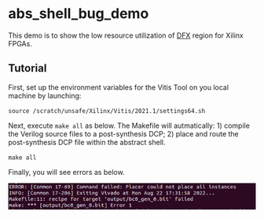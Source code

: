 # abs_shell_bug_demo
This demo is to show the low resource utilization of [DFX](https://www.xilinx.com/content/dam/xilinx/support/documents/sw_manuals/xilinx2021_2/ug909-vivado-partial-reconfiguration.pdf) region for Xilinx FPGAs.

## Tutorial 
First, set up the environment variables for the Vitis Tool on you local machine by launching:
```
source /scratch/unsafe/Xilinx/Vitis/2021.1/settings64.sh
```
Next, execute `make all` as below. The Makefile will autmatically: 1) compile the Verilog source files to a post-synthesis DCP; 2) place and route the post-synthesis DCP file within the abstract shell.

```
make all
```

Finally, you will see errors as below.

![](figures/make_err.png)















